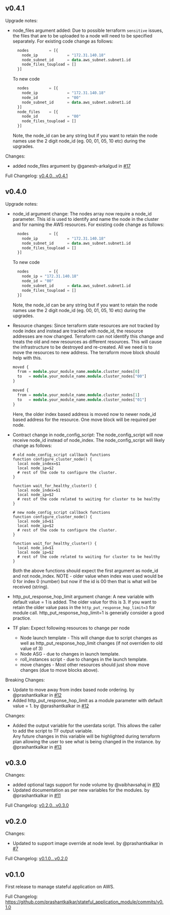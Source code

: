 ## v0.4.1

Upgrade notes:
* node_files argument added: Due to possible terraform `sensitive` issues, the files that are to be uploaded to a node will need to be specified separately. 
  For existing code change as follows:
    ```terraform
      nodes         = [{
        node_ip             = "172.31.140.18"
        node_subnet_id      = data.aws_subnet.subnet1.id
        node_files_toupload = []
      }]
    ```
  To new code
    ```terraform
      nodes         = [{
        node_ip             = "172.31.140.18"
        node_id             = "00"
        node_subnet_id      = data.aws_subnet.subnet1.id
      }]
      node_files    = [{
        node_id             = "00"
        node_files_toupload = []
      }]
    ```
  Note, the node_id can be any string but if you want to retain the node names use the 2 digit node_id (eg. 00, 01, 05, 10 etc) during the upgrades.

Changes:
* added node_files argument by @ganesh-arkalgud in [#17](https://github.com/prashantkalkar/stateful_application_module/pull/17)

Full Changelog: [v0.4.0...v0.4.1](https://github.com/prashantkalkar/stateful_application_module/compare/v0.4.0...v0.4.1)

## v0.4.0

Upgrade notes:
* node_id argument change: The nodes array now require a node_id parameter. This id is used to identify and name the node in the cluster and for naming the AWS resources. 
    For existing code change as follows:
    ```terraform
      nodes         = [{
        node_ip             = "172.31.140.18"
        node_subnet_id      = data.aws_subnet.subnet1.id
        node_files_toupload = []
      }]
    ```
    To new code
    ```terraform
      nodes         = [{
        node_ip = "172.31.140.18"
        node_id = "00"
        node_subnet_id      = data.aws_subnet.subnet1.id
        node_files_toupload = []
      }]
    ```
    Note, the node_id can be any string but if you want to retain the node names use the 2 digit node_id (eg. 00, 01, 05, 10 etc) during the upgrades.

* Resource changes: Since terraform state resources are not tracked by node index and instead are tracked with node_id, the resource addresses are now changed. 
    Terraform can not identify this change and treats the old and new resources as different resources. This will cause the infrastructure to be destroyed and re-created.
    All we need is to move the resources to new address. The terraform move block should help with this. 
    ```terraform
    moved {
      from = module.your_module_name.module.cluster_nodes[0]
      to   = module.your_module_name.module.cluster_nodes["00"]
    }
    
    moved {
      from = module.your_module_name.module.cluster_nodes[1]
      to   = module.your_module_name.module.cluster_nodes["01"]
    }
    ```
    Here, the older index based address is moved now to newer node_id based address for the resource. One move block will be required per node.       
* Contract change in node_config_script:
    The node_config_script will now receive node_id instead of node_index. The node_config_script will likely change as follows:
    ```shell
    # old node_config_script callback functions
    function configure_cluster_node() {
      local node_index=$1
      local node_ip=$2
      # rest of the code to configure the cluster. 
    }
    
    function wait_for_healthy_cluster() {
      local node_index=$1
      local node_ip=$2
      # rest of the code related to waiting for cluster to be healthy 
    }
    ```
    ```shell
    # new node_config_script callback functions
    function configure_cluster_node() {
      local node_id=$1
      local node_ip=$2
      # rest of the code to configure the cluster. 
    }
    
    function wait_for_healthy_cluster() {
      local node_id=$1
      local node_ip=$2
      # rest of the code related to waiting for cluster to be healthy 
    }
    ```
    Both the above functions should expect the first argument as node_id and not node_index. 
    NOTE - older value when index was used would be 0 for index 0 (number) but now if the id is 00 then that is what will be received (string).
* http_put_response_hop_limit argument change: A new variable with default value = 1 is added. The older value for this is 3. If you want to retain the older value
    pass in the `http_put_response_hop_limit=3` for module call. http_put_response_hop_limit=1 is generally consider a good practice. 
* TF plan: Expect following resources to change per node
  - Node launch template - This will change due to script changes as well as http_put_response_hop_limit changes (if not overriden to old value of 3)
  - Node ASG - due to changes in launch template.
  - roll_instances script - due to changes in the launch template.
  - move changes - Most other resources should just show move changes (due to move blocks above).

Breaking Changes:
* Update to move away from index based node ordering. by @prashantkalkar in [#12](https://github.com/prashantkalkar/stateful_application_module/pull/12)
* Added http_put_response_hop_limit as a module parameter with default value = 1. by @prashantkalkar in [#12](https://github.com/prashantkalkar/stateful_application_module/pull/12)

Changes:
- Added the output variable for the userdata script. This allows the caller to add the script to TF output variable.  
  Any future changes in this variable will be highlighted during terraform plan allowing the user to see what is being changed in the instance.
  by @prashantkalkar in [#13](https://github.com/prashantkalkar/stateful_application_module/pull/13)


## v0.3.0

Changes:
* added optional tags support for node volume by @vaibhavsahaj in [#10](https://github.com/prashantkalkar/stateful_application_module/pull/10)
* Updated documentation as per new variables for the modules. by @prashantkalkar in [#11](https://github.com/prashantkalkar/stateful_application_module/pull/11)

Full Changelog: [v0.2.0...v0.3.0](https://github.com/prashantkalkar/stateful_application_module/compare/v0.2.0...v0.3.0)

## v0.2.0

Changes:
* Updated to support image override at node level. by @prashantkalkar in [#7](https://github.com/prashantkalkar/stateful_application_module/pull/7)

Full Changelog: [v0.1.0...v0.2.0](https://github.com/prashantkalkar/stateful_application_module/compare/v0.1.0...v0.2.0)

## v0.1.0

First release to manage stateful application on AWS.

Full Changelog: https://github.com/prashantkalkar/stateful_application_module/commits/v0.1.0